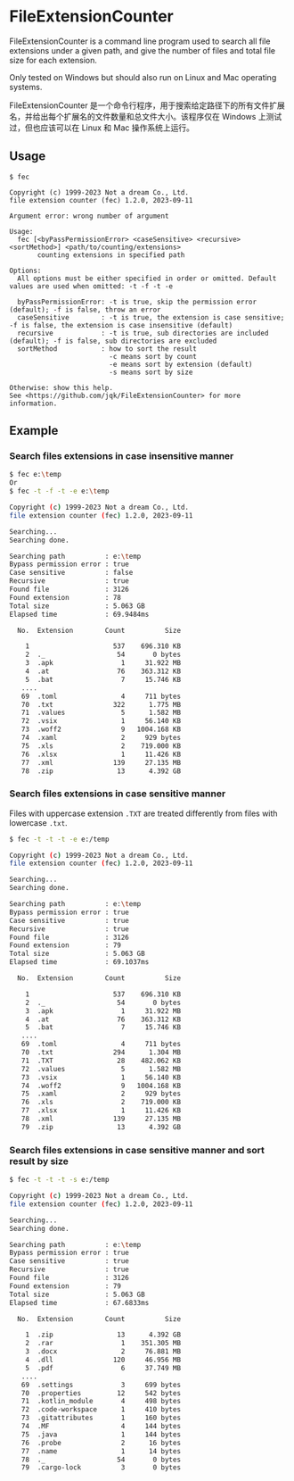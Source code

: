 # FileExtensionCounter

FileExtensionCounter is a command line program used to search all file extensions under a given path, and give the number of files and total file size for each extension.

Only tested on Windows but should also run on Linux and Mac operating systems.

FileExtensionCounter 是一个命令行程序，用于搜索给定路径下的所有文件扩展名，并给出每个扩展名的文件数量和总文件大小。该程序仅在 Windows 上测试过，但也应该可以在 Linux 和 Mac 操作系统上运行。

## Usage

```text {.line-numbers}
$ fec

Copyright (c) 1999-2023 Not a dream Co., Ltd.
file extension counter (fec) 1.2.0, 2023-09-11

Argument error: wrong number of argument

Usage:
  fec [<byPassPermissionError> <caseSensitive> <recursive> <sortMethod>] <path/to/counting/extensions>
       counting extensions in specified path

Options:
  All options must be either specified in order or omitted. Default values are used when omitted: -t -f -t -e

  byPassPermissionError: -t is true, skip the permission error (default); -f is false, throw an error
  caseSensitive        : -t is true, the extension is case sensitive; -f is false, the extension is case insensitive (default)
  recursive            : -t is true, sub directories are included (default); -f is false, sub directories are excluded
  sortMethod           : how to sort the result
                         -c means sort by count
                         -e means sort by extension (default)
                         -s means sort by size

Otherwise: show this help.
See <https://github.com/jqk/FileExtensionCounter> for more information.
```

## Example

### Search files extensions in case insensitive manner

```bash {.line-numbers}
$ fec e:\temp
Or
$ fec -t -f -t -e e:\temp

Copyright (c) 1999-2023 Not a dream Co., Ltd.
file extension counter (fec) 1.2.0, 2023-09-11

Searching...
Searching done.

Searching path          : e:\temp
Bypass permission error : true
Case sensitive          : false
Recursive               : true
Found file              : 3126
Found extension         : 78
Total size              : 5.063 GB
Elapsed time            : 69.9484ms

  No.  Extension        Count          Size

    1                     537    696.310 KB
    2  ._                  54       0 bytes
    3  .apk                 1     31.922 MB
    4  .at                 76    363.312 KB
    5  .bat                 7     15.746 KB
   ....
   69  .toml                4     711 bytes
   70  .txt               322      1.775 MB
   71  .values              5      1.582 MB
   72  .vsix                1     56.140 KB
   73  .woff2               9   1004.168 KB
   74  .xaml                2     929 bytes
   75  .xls                 2    719.000 KB
   76  .xlsx                1     11.426 KB
   77  .xml               139     27.135 MB
   78  .zip                13      4.392 GB
```

### Search files extensions in case sensitive manner

Files with uppercase extension `.TXT` are treated differently from files with lowercase `.txt`.

```bash {.line-numbers}
$ fec -t -t -t -e e:/temp

Copyright (c) 1999-2023 Not a dream Co., Ltd.
file extension counter (fec) 1.2.0, 2023-09-11

Searching...
Searching done.

Searching path          : e:\temp
Bypass permission error : true
Case sensitive          : true
Recursive               : true
Found file              : 3126
Found extension         : 79
Total size              : 5.063 GB
Elapsed time            : 69.1037ms

  No.  Extension        Count          Size

    1                     537    696.310 KB
    2  ._                  54       0 bytes
    3  .apk                 1     31.922 MB
    4  .at                 76    363.312 KB
    5  .bat                 7     15.746 KB
   ....
   69  .toml                4     711 bytes
   70  .txt               294      1.304 MB
   71  .TXT                28    482.062 KB
   72  .values              5      1.582 MB
   73  .vsix                1     56.140 KB
   74  .woff2               9   1004.168 KB
   75  .xaml                2     929 bytes
   76  .xls                 2    719.000 KB
   77  .xlsx                1     11.426 KB
   78  .xml               139     27.135 MB
   79  .zip                13      4.392 GB
```

### Search files extensions in case sensitive manner and sort result by size

```bash {.line-numbers}
$ fec -t -t -t -s e:/temp

Copyright (c) 1999-2023 Not a dream Co., Ltd.
file extension counter (fec) 1.2.0, 2023-09-11

Searching...
Searching done.

Searching path          : e:\temp
Bypass permission error : true
Case sensitive          : true
Recursive               : true
Found file              : 3126
Found extension         : 79
Total size              : 5.063 GB
Elapsed time            : 67.6833ms

  No.  Extension        Count          Size

    1  .zip                13      4.392 GB
    2  .rar                 1    351.305 MB
    3  .docx                2     76.881 MB
    4  .dll               120     46.956 MB
    5  .pdf                 6     37.749 MB
   ....
   69  .settings            3     699 bytes
   70  .properties         12     542 bytes
   71  .kotlin_module       4     498 bytes
   72  .code-workspace      1     410 bytes
   73  .gitattributes       1     160 bytes
   74  .MF                  4     144 bytes
   75  .java                1     144 bytes
   76  .probe               2      16 bytes
   77  .name                1      14 bytes
   78  ._                  54       0 bytes
   79  .cargo-lock          3       0 bytes
```
